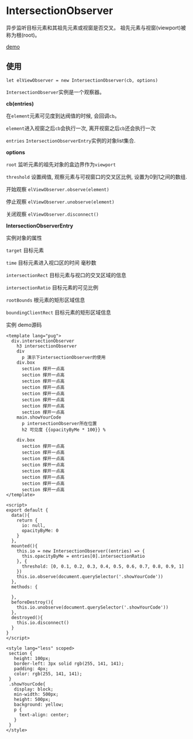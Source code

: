 # IntersectionObserver

异步监听目标元素和其祖先元素或视窗是否交叉。 祖先元素与视窗(viewport)被称为根(root)。

[demo](http://www.aidoudou.com.cn/webApi/interesectionObserver)

## 使用

`let elViewObserver = new IntersectionObserver(cb, options)`

`IntersectionObserver`实例是一个观察器。

**cb(entries)**

在`element`元素可见度到达阀值的时候, 会回调`cb`。

`element`进入视窗之后`cb`会执行一次, 离开视窗之后`cb`还会执行一次

`entries` `IntersectionObserverEntry`实例的对象list集合.

**options**

`root` 监听元素的祖先对象的盒边界作为`viewport`

`threshold` 设置阀值, 观察元素与可视窗口的交叉区比例, 设置为0到1之间的数组.

开始观察 `elViewObserver.observe(element)`

停止观察 `elViewObserver.unobserve(element)`

关闭观察 `elViewObserver.disconnect()`

**IntersectionObserverEntry**

实例对象的属性

`target` 目标元素

`time` 目标元素进入视口区的时间 毫秒数

`intersectionRect` 目标元素与视口的交叉区域的信息

`intersectionRatio` 目标元素的可见比例

`rootBounds` 根元素的矩形区域信息

`boundingClientRect` 目标元素的矩形区域信息


实例 demo源码

```
<template lang="pug">
  div.intersectionObserver
    h3 intersectionObserver
    div
      p 演示下intersectionObserver的使用
    div.box
      section 撑开一点高
      section 撑开一点高
      section 撑开一点高
      section 撑开一点高
      section 撑开一点高
      section 撑开一点高
      section 撑开一点高
      section 撑开一点高
    main.showYourCode
      p intersectionObserver所在位置
      h2 可见度 {{opacityByMe * 100}} %

    div.box
      section 撑开一点高
      section 撑开一点高
      section 撑开一点高
      section 撑开一点高
      section 撑开一点高
      section 撑开一点高
      section 撑开一点高
      section 撑开一点高
</template>

<script>
export default {
  data(){
    return {
      io: null,
      opacityByMe: 0
    }
  },
  mounted(){
    this.io = new IntersectionObserver((entries) => {
      this.opacityByMe = entries[0].intersectionRatio
    }, {
      threshold: [0, 0.1, 0.2, 0.3, 0.4, 0.5, 0.6, 0.7, 0.8, 0.9, 1]
    })
    this.io.observe(document.querySelector('.showYourCode'))
  },
  methods: {

  },
  beforeDestroy(){
    this.io.unobserve(document.querySelector('.showYourCode'))
  },
  destroyed(){
    this.io.disconnect()
  }
}
</script>

<style lang="less" scoped>
 section {
   height: 100px;
   border-left: 3px solid rgb(255, 141, 141);
   padding: 4px;
   color: rgb(255, 141, 141);
 }
 .showYourCode{
   display: block;
   min-width: 500px;
   height: 500px;
   background: yellow;
   p {
     text-align: center;
   }
 }
</style>

```

